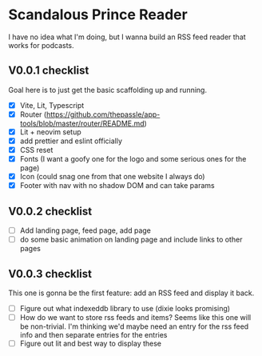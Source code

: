 # Scandalous Prince Reader

I have no idea what I'm doing, but I wanna build an RSS feed reader that works
for podcasts.

## V0.0.1 checklist

Goal here is to just get the basic scaffolding up and running.

- [x] Vite, Lit, Typescript
- [x] Router (https://github.com/thepassle/app-tools/blob/master/router/README.md)
- [x] Lit + neovim setup
- [x] add prettier and eslint officially
- [x] CSS reset
- [x] Fonts (I want a goofy one for the logo and some serious ones for the page)
- [x] Icon (could snag one from that one website I always do)
- [x] Footer with nav with no shadow DOM and can take params

## V0.0.2 checklist

- [ ] Add landing page, feed page, add page
- [ ] do some basic animation on landing page and include links to other pages

## V0.0.3 checklist

This one is gonna be the first feature: add an RSS feed and display it back.

- [ ] Figure out what indexeddb library to use (dixie looks promising)
- [ ] How do we want to store rss feeds and items? Seems like this one will be
      non-trivial. I'm thinking we'd maybe need an entry for the rss feed info and
      then separate entries for the entries
- [ ] Figure out lit and best way to display these
